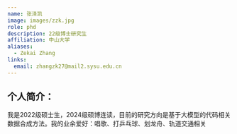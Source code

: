 ```yaml
---
name: 张泽凯
image: images/zzk.jpg
role: phd
description: 22级博士研究生
affiliation: 中山大学
aliases:
  - Zekai Zhang
links:
  email: zhangzk27@mail2.sysu.edu.cn
---
```


## 个人简介：
我是2022级硕士生，2024级硕博连读，目前的研究方向是基于大模型的代码相关数据合成方法。我的业余爱好：唱歌、打乒乓球、划龙舟、轨道交通相关


